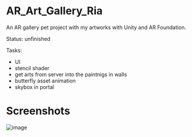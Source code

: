# AR_Art_Gallery_Ria
 An AR gallery pet project with my artworks with Unity and AR Foundation.

Status: unfinished 

Tasks:
- UI
- stencil shader
- get arts from server into the paintnigs in walls
- butterfly asset animation
- skybox in portal 

# Screenshots
![image](https://user-images.githubusercontent.com/18578253/170850545-c8f73c40-7da3-47a2-87fc-c8b6d0a8009e.png)

